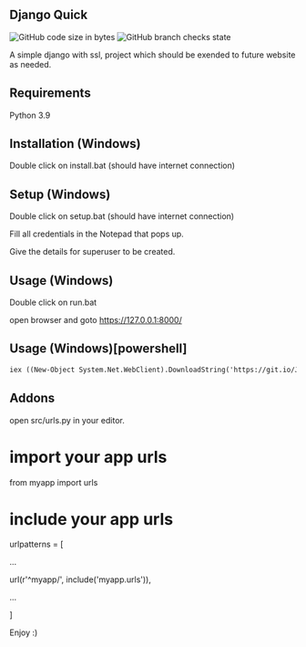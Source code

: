 ## Django Quick
![GitHub code size in bytes](https://img.shields.io/github/languages/code-size/rshnGhost/django-quick)
![GitHub branch checks state](https://img.shields.io/github/checks-status/rshnGhost/django-quick/django-3.2.5)

A simple django with ssl, project which should be exended to future website as needed.

## Requirements
Python 3.9

## Installation (Windows)
Double click on install.bat (should have internet connection)

## Setup (Windows)
Double click on setup.bat (should have internet connection)

Fill all credentials in the Notepad that pops up.

Give the details for superuser to be created.

## Usage (Windows)
Double click on run.bat

open browser and goto https://127.0.0.1:8000/

## Usage (Windows)[powershell]
```markdown
iex ((New-Object System.Net.WebClient).DownloadString('https://git.io/JRqZX'))
```
## Addons
open src/urls.py in your editor.

# import your app urls
from myapp import urls

# include your app urls
urlpatterns = [

...

url(r'^myapp/', include('myapp.urls')),

...

]

Enjoy :)

